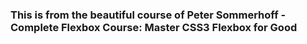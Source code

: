 ### This is from the beautiful course of Peter Sommerhoff -  Complete Flexbox Course: Master CSS3 Flexbox for Good
